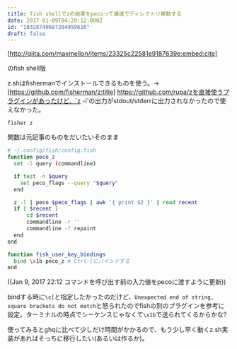 ```yaml
---
title: fish shellでzの結果をpecoって爆速でディレクトリ移動する
date: 2017-01-09T04:29:12.000Z
id: "10328749687204959616"
draft: false
---
```

[http://qiita.com/maxmellon/items/23325c22581e9187639e:embed:cite]

のfish shell版

z.shはfishermanでインストールできるものを使う。-> [https://github.com/fisherman/z:title]
https://github.com/rupa/zを直接使うプラグインがあったけど、`z -l`の出力がstdout/stderrに出力されなかったので使えなかった。

```
fisher z
```

関数は元記事のものをだいたいそのまま


```sh
# ~/.config/fish/config.fish
function peco_z
  set -l query (commandline)

  if test -n $query
    set peco_flags --query "$query"
  end

  z -l | peco $peco_flags | awk '{ print $2 }' | read recent
  if [ $recent ]
      cd $recent
      commandline -r ''
      commandline -f repaint
  end
end

function fish_user_key_bindings
  bind \x1b peco_z # Ctrl-[にバインドする
end 
```
((Jan 9, 2017 22:12 コマンドを呼び出す前の入力値をpecoに渡すように更新))

bindする時に`\c[`と指定したかったのだけど、`Unexpected end of string, square brackets do not match`と怒られたのでfishの別のプラグインを参考に設定。ターミナルの時点でシーケンスじゃなくて`\x1b`で送られてくるからかな?

使ってみるとghqに比べて少しだけ時間がかかるので、もう少し早く動くz.sh実装があればそっちに移行したい(あるいは作るか)。
